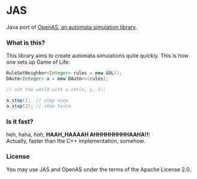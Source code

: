 # JAS
Java port of [OpenAS, an automata simulation library](https://github.com/lvivtotoro/openas).

### What is this?
This library aims to create automata simulations quite quickly.
This is how one sets up Game of Life:
```java
RuleSetNeighbor<Integer> rules = new GOL();
DAutm<Integer> a = new DAutm<>(rules);

// set the world with a.set(x, y, 1);

a.step();  // step once
a.step(2); // step twice
```

### Is it fast?
heh, haha, *hah*, **HAAH_HAAAAH AHHHHHHHHHAAHA!!**!  
Actually, faster than the C++ implementation, somehow.

### License

You may use JAS and OpenAS under the terms of the Apache License 2.0.
